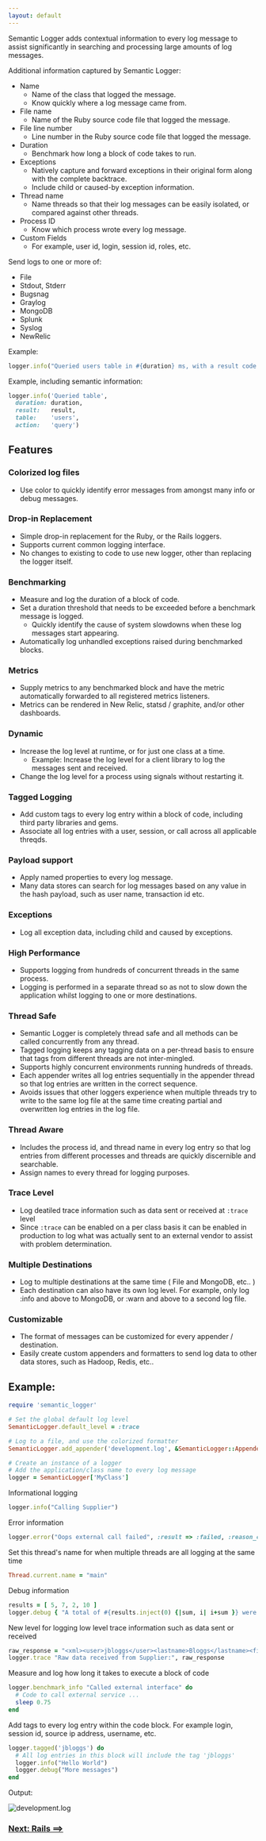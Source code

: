 ```yaml
---
layout: default
---
```


Semantic Logger adds contextual information to every log message to assist significantly in
searching and processing large amounts of log messages.

Additional information captured by Semantic Logger:

* Name
    * Name of the class that logged the message.
    * Know quickly where a log message came from.
* File name
    * Name of the Ruby source code file that logged the message.
* File line number
    * Line number in the Ruby source code file that logged the message.
* Duration
    * Benchmark how long a block of code takes to run.
* Exceptions
    * Natively capture and forward exceptions in their original form along with the complete backtrace.
    * Include child or caused-by exception information.
* Thread name
    * Name threads so that their log messages can be easily isolated, or compared against other threads.
* Process ID
    * Know which process wrote every log message.
* Custom Fields
    * For example, user id, login, session id, roles, etc.

Send logs to one or more of:

* File
* Stdout, Stderr
* Bugsnag
* Graylog
* MongoDB
* Splunk
* Syslog
* NewRelic

Example:

```ruby
logger.info("Queried users table in #{duration} ms, with a result code of #{result}")
```

Example, including semantic information:

```ruby
logger.info('Queried table',
  duration: duration,
  result:   result,
  table:    'users',
  action:   'query')
```

## Features

### Colorized log files

* Use color to quickly identify error messages from amongst many info or debug messages.

### Drop-in Replacement

* Simple drop-in replacement for the Ruby, or the Rails loggers.
* Supports current common logging interface.
* No changes to existing to code to use new logger, other than replacing the logger itself.

### Benchmarking

* Measure and log the duration of a block of code.
* Set a duration threshold that needs to be exceeded before a benchmark message is logged.
    * Quickly identify the cause of system slowdowns when these log messages start appearing.
* Automatically log unhandled exceptions raised during benchmarked blocks.

### Metrics

* Supply metrics to any benchmarked block and have the metric automatically forwarded to
  all registered metrics listeners.
* Metrics can be rendered in New Relic, statsd / graphite, and/or other dashboards.

### Dynamic

* Increase the log level at runtime, or for just one class at a time.
    * Example: Increase the log level for a client library to log the messages sent and received.
* Change the log level for a process using signals without restarting it.

### Tagged Logging

* Add custom tags to every log entry within a block of code,
  including third party libraries and gems.
* Associate all log entries with a user, session, or call across all applicable threqds.

### Payload support

* Apply named properties to every log message.
* Many data stores can search for log messages based on any value in the hash payload, such as user name,
  transaction id etc.

### Exceptions

* Log all exception data, including child and caused by exceptions.

### High Performance

* Supports logging from hundreds of concurrent threads in the same process.
* Logging is performed in a separate thread so as not to slow down the application
  whilst logging to one or more destinations.

### Thread Safe

* Semantic Logger is completely thread safe and all methods can be called
  concurrently from any thread.
* Tagged logging keeps any tagging data on a per-thread basis to ensure that
  tags from different threads are not inter-mingled.
* Supports highly concurrent environments running hundreds of threads.
* Each appender writes all log entries sequentially in the appender thread so
  that log entries are written in the correct sequence.
* Avoids issues that other loggers experience when multiple threads try to write
  to the same log file at the same time creating partial and overwritten log
  entries in the log file.

### Thread Aware

* Includes the process id, and thread name in every log entry so that
  log entries from different processes and threads are quickly discernible and searchable.
* Assign names to every thread for logging purposes.

### Trace Level

* Log deatiled trace information such as data sent or received at `:trace` level
* Since `:trace` can be enabled on a per class basis it can be enabled
  in production to log what was actually sent to an external vendor to assist with
  problem determination.

### Multiple Destinations

* Log to multiple destinations at the same time ( File and MongoDB, etc.. )
* Each destination can also have its own log level.
  For example, only log :info and above to MongoDB, or :warn and above to a
  second log file.

### Customizable

* The format of messages can be customized for every appender / destination.
* Easily create custom appenders and formatters to send log data to other data stores,
  such as Hadoop, Redis, etc..

## Example:

```ruby
require 'semantic_logger'

# Set the global default log level
SemanticLogger.default_level = :trace

# Log to a file, and use the colorized formatter
SemanticLogger.add_appender('development.log', &SemanticLogger::Appender::Base.colorized_formatter)

# Create an instance of a logger
# Add the application/class name to every log message
logger = SemanticLogger['MyClass']
```

Informational logging

```ruby
logger.info("Calling Supplier")
```

Error information

```ruby
logger.error("Oops external call failed", :result => :failed, :reason_code => -10)
```

Set this thread's name for when multiple threads are all logging at the same time

```ruby
Thread.current.name = "main"
```

Debug information

```ruby
results = [ 5, 7, 2, 10 ]
logger.debug { "A total of #{results.inject(0) {|sum, i| i+sum }} were processed" }
```

New level for logging low level trace information such as data sent or received

```ruby
raw_response = "<xml><user>jbloggs</user><lastname>Bloggs</lastname><firstname>Joe</firstname></xml>"
logger.trace "Raw data received from Supplier:", raw_response
```

Measure and log how long it takes to execute a block of code

```ruby
logger.benchmark_info "Called external interface" do
  # Code to call external service ...
  sleep 0.75
end
```

Add tags to every log entry within the code block. For example login, session id, source ip address, username, etc.

```ruby
logger.tagged('jbloggs') do
  # All log entries in this block will include the tag 'jbloggs'
  logger.info("Hello World")
  logger.debug("More messages")
end
```

Output:

![development.log](images/example_output.png)

### [Next: Rails ==>](rails.html)
